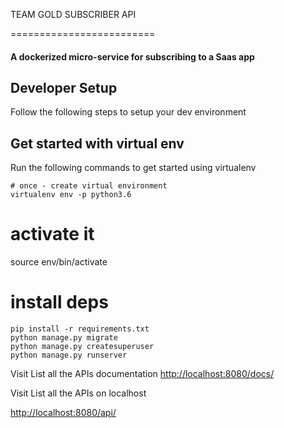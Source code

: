 TEAM GOLD SUBSCRIBER API

=========================
#### A dockerized micro-service for subscribing to a Saas app

Developer Setup
-------------------------------

Follow the following steps to setup your dev environment

Get started with virtual env
----------------------------

Run the following commands to get started using virtualenv

``` shell
# once - create virtual environment
virtualenv env -p python3.6
```

# activate it
source env/bin/activate

# install deps
```
pip install -r requirements.txt
python manage.py migrate
python manage.py createsuperuser
python manage.py runserver

```
Visit List all the APIs documentation
[http://localhost:8080/docs/](http://localhost:8080/docs/)

Visit List all the APIs on localhost

[http://localhost:8080/api/](http://localhost:8080/api/)
